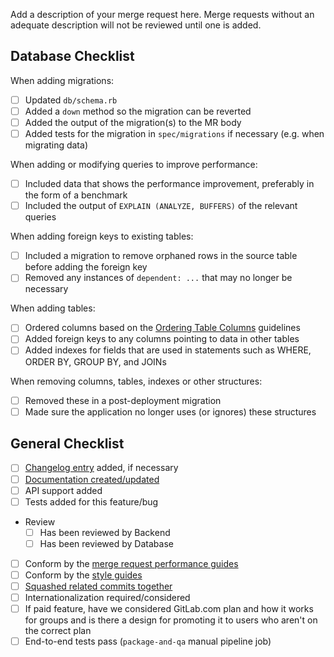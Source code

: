 Add a description of your merge request here. Merge requests without an adequate
description will not be reviewed until one is added.

## Database Checklist

When adding migrations:

- [ ] Updated `db/schema.rb`
- [ ] Added a `down` method so the migration can be reverted
- [ ] Added the output of the migration(s) to the MR body
- [ ] Added tests for the migration in `spec/migrations` if necessary (e.g. when migrating data)

When adding or modifying queries to improve performance:

- [ ] Included data that shows the performance improvement, preferably in the form of a benchmark
- [ ] Included the output of `EXPLAIN (ANALYZE, BUFFERS)` of the relevant queries

When adding foreign keys to existing tables:

- [ ] Included a migration to remove orphaned rows in the source table before adding the foreign key
- [ ] Removed any instances of `dependent: ...` that may no longer be necessary

When adding tables:

- [ ] Ordered columns based on the [Ordering Table Columns](https://docs.gitlab.com/ee/development/ordering_table_columns.html#ordering-table-columns) guidelines
- [ ] Added foreign keys to any columns pointing to data in other tables
- [ ] Added indexes for fields that are used in statements such as WHERE, ORDER BY, GROUP BY, and JOINs

When removing columns, tables, indexes or other structures:

- [ ] Removed these in a post-deployment migration
- [ ] Made sure the application no longer uses (or ignores) these structures

## General Checklist

- [ ] [Changelog entry](https://docs.gitlab.com/ee/development/changelog.html) added, if necessary
- [ ] [Documentation created/updated](https://docs.gitlab.com/ee/development/doc_styleguide.html)
- [ ] API support added
- [ ] Tests added for this feature/bug
- Review
  - [ ] Has been reviewed by Backend
  - [ ] Has been reviewed by Database
- [ ] Conform by the [merge request performance guides](https://docs.gitlab.com/ee/development/merge_request_performance_guidelines.html)
- [ ] Conform by the [style guides](https://gitlab.com/gitlab-org/gitlab-ee/blob/master/CONTRIBUTING.md#style-guides)
- [ ] [Squashed related commits together](https://git-scm.com/book/en/Git-Tools-Rewriting-History#Squashing-Commits)
- [ ] Internationalization required/considered
- [ ] If paid feature, have we considered GitLab.com plan and how it works for groups and is there a design for promoting it to users who aren't on the correct plan
- [ ] End-to-end tests pass (`package-and-qa` manual pipeline job)
